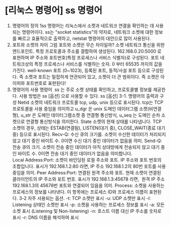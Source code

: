 # [리눅스 명령어] ss 명령어

1. 명령어의 정의
1ss 명령어는 리눅스에서 소켓과 네트워크 연결을 확인하는 데 사용되는 명령어이다.
ss는 "socket statistics"의 약자로, 네트워크 소켓에 대한 정보를 빠르고 효율적으로 출력하고,
netstat 명령어의 대안으로 많이 사용된다.
2. 포트와 소켓의 차이
그럼 포트와 소켓은 무슨 차이일까?
소켓
네트워크 통신을 위한 엔드포인트. 특정 프로토콜과 주소를 결합하여 생성된다.
162.168.0.20:5000 로 표현하며 IP 주소와 포트번호(특정 프로세스나 서비스 식별자)로 구성된다.
포트
네트워크상의 특정 프로세스나 서비스를 식별하는 숫자. 0 부터 65535 까지의 값을 가진다.
well-known 포트 (0~1023), 등록된 포트, 동적/사설 포트 등으로 구성된다.
즉 소켓과 포트는 밀접하게 연관되어 있고, 소켓이 더 큰 범위이다. 즉 소켓은 아이피와 포트번호로 표현된다!
3. 명령어의 사용
명령어  ss 는 주로 소켓 상태를 확인하고, 프로토콜별 정보를 제공한다.
사용 방법은 ss [옵션] 으로 사용할 수 있다.
ss [옵션]
3-1. 명령어의 출력과 구성
Netid
소켓의 네트워크 프로토콜 tcp, udp, unix 등으로 표시된다.
tcp는 TCP 프로토콜을 사용 중임을 의미하고 u_dgr 은 unix 도메인 데이터그램 소켓(비연결형), u_str 은 도메인 데이터그램소켓 중 연결형 통신방식, u_seq 는 도메인 순차 소켓으로 연결형 통신방식을 의미한다.
State
소켓의 현재 상태를 나타냅니다. TCP 소켓의 경우, 상태는 ESTAB(연결됨), LISTEN(대기 중), CLOSE_WAIT(종료 대기 중) 등으로 표시된다.
Recv-Q:
수신 큐의 크기를. 소켓이 수신한 데이터가 처리되지 않고 대기 중인 바이트 수. 0이면 수신 대기 중인 데이터가 없음을 의미.
Send-Q:
전송 큐의 크기. 소켓이 전송 중인 데이터가 아직 상대방에게 전송되지 않고 대기 중인 바이트 수.
0이면 전송 대기 중인 데이터가 없음을 의미합니다.
Local Address:Port:
소켓이 바인딩된 로컬 주소와 포트. IP 주소와 포트 번호의 조합입니다.
표시가 192.168.1.2:80 라면, IP 주소 192.168.1.2의 80번 포트를 사용 중임을 의미.
Peer Address:Port:
연결된 원격 주소와 포트. 현재 소켓이 연결된 클라이언트의 IP 주소와 포트 번호.
표시가 192.168.1.3:45678 라면,  원격 IP 주소 192.168.1.3의 45678번 포트와 연결되어 있음을 의미.
Process:
소켓을 사용하는 프로세스의 정보를 나타낸다. 이 항목에는 프로세스 ID와 프로세스 이름이 표현된다.
3-2 자주 사용되는 옵션.
-t: TCP 소켓만 표시
-u: UDP 소켓만 표시
-l: Listening 상태인 소켓만 표시
-p: 소켓을 사용하는 프로세스 정보를 표시
-a: 모든 소켓 표시 (Listening 및 Non-listening)
-n: 호스트 이름 대신 IP 주소를 숫자로 표시
-r: DNS 이름을 해석하여 표시